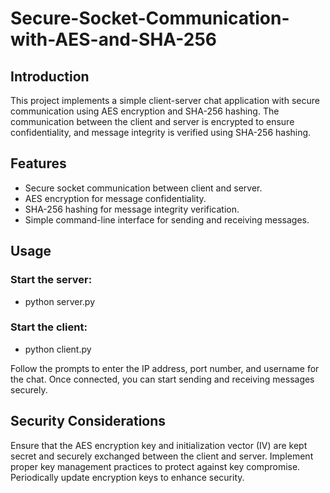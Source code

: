 # Secure-Socket-Communication-with-AES-and-SHA-256
## Introduction
This project implements a simple client-server chat application with secure communication using AES encryption and SHA-256 hashing. The communication between the client and server is encrypted to ensure confidentiality, and message integrity is verified using SHA-256 hashing.

## Features
- Secure socket communication between client and server.
- AES encryption for message confidentiality.
- SHA-256 hashing for message integrity verification.
- Simple command-line interface for sending and receiving messages.

## Usage
### Start the server:
- python server.py
### Start the client:
- python client.py

Follow the prompts to enter the IP address, port number, and username for the chat.
Once connected, you can start sending and receiving messages securely.

## Security Considerations
Ensure that the AES encryption key and initialization vector (IV) are kept secret and securely exchanged between the client and server.
Implement proper key management practices to protect against key compromise.
Periodically update encryption keys to enhance security.
